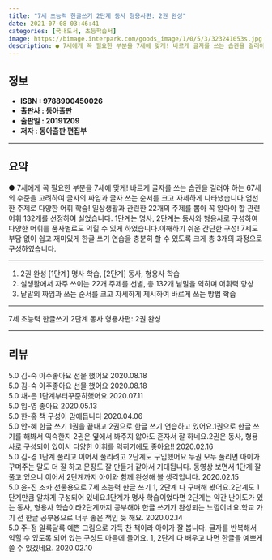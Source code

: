 ```yaml
---
title: "7세 초능력 한글쓰기 2단계 동사 형용사편: 2권 완성"
date: 2021-07-08 03:46:41
categories: [국내도서, 초등학습서]
image: https://bimage.interpark.com/goods_image/1/0/5/3/323241053s.jpg
description: ● 7세에게 꼭 필요한 부분을 7세에 맞게! 바르게 글자를 쓰는 습관을 길러야 하는 67세의 수준을 고려하여 글자의 짜임과 글자 쓰는 순서를 크고 자세하게 나타냈습니다.엄선한 주제로 다양한 어휘 학습! 일상생활과 관련한 22개의 주제를 뽑아 꼭 알아야 할 관련 어휘 132개를 선정
---
```


## **정보**

- **ISBN : 9788900450026**
- **출판사 : 동아출판**
- **출판일 : 20191209**
- **저자 : 동아출판 편집부**

------



## **요약**

●  7세에게 꼭 필요한 부분을 7세에 맞게!  바르게 글자를 쓰는 습관을 길러야 하는 67세의 수준을 고려하여 글자의 짜임과 글자 쓰는 순서를 크고 자세하게 나타냈습니다.엄선한 주제로 다양한 어휘 학습!  일상생활과 관련한 22개의 주제를 뽑아 꼭 알아야 할 관련 어휘 132개를 선정하여 실었습니다.  1단계는 명사, 2단계는 동사와 형용사로 구성하여 다양한 어휘를 품사별로도 익힐 수 있게 하였습니다.이해하기 쉬운 간단한 구성!  7세도 부담 없이 쉽고 재미있게 한글 쓰기 연습을 충분히 할 수 있도록 크게 총 3개의 과정으로 구성하였습니다.

------

1) 2권 완성 [1단계] 명사 학습, [2단계] 동사, 형용사 학습
2) 실생활에서 자주 쓰이는 22개 주제를 선별, 총 132개 낱말을 익히며 어휘력 향상
3) 낱말의 짜임과 쓰는 순서를 크고 자세하게 제시하여 바르게 쓰는 방법 학습

------


7세 초능력 한글쓰기 2단계 동사 형용사편: 2권 완성 

------


## **리뷰** 

5.0 김-숙 아주좋아요 선물 했어요 2020.08.18 <br/>5.0 김-숙 아주좋아요 선물 했어요 2020.08.18 <br/>5.0 채-은 1단계부터꾸준히했어요 2020.07.11 <br/>5.0 임-영 좋아요  2020.05.13 <br/>5.0 한-홍 책 구성이 맘에듭니다 2020.04.06 <br/>5.0 안-혜 한글 쓰기 1권을 끝내고 2권으로 한글 쓰기 연습하고 있어요.1권으로 한글 쓰기를 해봐서 익숙한지 2권은 옆에서 봐주지 않아도 혼자서 잘 하네요.2권은 동사, 형용사로 구성되어 있어서 다양한 어휘를 익히기에도 좋아요!! 2020.02.16 <br/>5.0 김-경 1단계 풀리고 이어서 풀리려고 2단계도 구입했어요 두권 모두 풀리면 아이가 꾸며주는 말도 더 잘 하고 문장도 잘 만들거 같아서 기대됩니다. 동영상 보면서 1단계 잘 풀고 있으니 이어서 2단계까지 아이와 함께 완성해 볼 생각입니다.  2020.02.15 <br/>5.0 윤-진 조카 선물용으로 7세 초능력 한글 쓰기 1, 2단계 다 구매해 봤어요.2단계도 1단계만큼 알차게 구성되어 있네요.1단계가 명사 학습이었다면 2단계는 약간 난이도가 있는 동사, 형용사 학습이라2단계까지 공부해야 한글 쓰기가 완성되는 느낌이네요.학교 가기 전 한글 공부용으로 너무 좋은 책인 듯 해요. 2020.02.14 <br/>5.0 주-정 알록달록 예쁜 그림으로 가득 찬 책이라 아이가 잘 봅니다. 글자를 반복해서 익힐 수 있도록 되어 있는 구성도 마음에 들어요. 1, 2단계 다 배우고 나면 한글을 예쁘게 쓸 수 있겠네요. 2020.02.10 <br/>